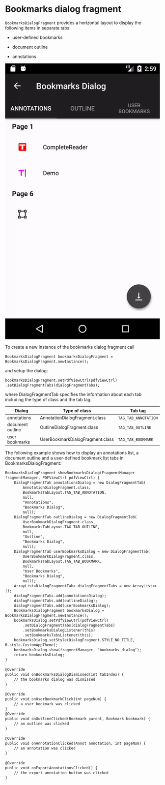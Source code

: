 # Bookmarks dialog fragment

`BookmarksDialogFragment` provides a horizontal layout to display the following items in separate tabs:

   * user-defined bookmarks

   * document outline

   * annotations

![Bookmarks dialog fragment](gif/bookmarks.gif)

To create a new instance of the bookmarks dialog fragment call
```android
BookmarksDialogFragment bookmarksDialogFragment = BookmarksDialogFragment.newInstance();
```
and setup the dialog:
```android
bookmarksDialogFragment.setPdfViewCtrl(pdfViewCtrl)
.setDialogFragmentTabs(dialogFragmentTabs);
```
where DialogFragmentTab specifies the information about each tab including the type of class and the tab tag.


| Dialog           | Type of class                    | Tab tag              |
|------------------|----------------------------------|----------------------|
| annotations      | AnnotationDialogFragment.class   | `TAG_TAB_ANNOTATION` |
| document outline | OutlineDialogFragment.class      | `TAG_TAB_OUTLINE`    |
| user bookmarks   | UserBookmarkDialogFragment.class | `TAG_TAB_BOOKMARK`   |

The following example shows how to display an annotations list, a document outline and a user-defined bookmark list tabs in BookmarksDialogFragment:

```android
BookmarksDialogFragment showBookmarksDialog(FragmentManager fragmentManager, PDFViewCtrl pdfViewCtrl) {
    DialogFragmentTab annotationsDialog = new DialogFragmentTab(
        AnnotationDialogFragment.class,
        BookmarksTabLayout.TAG_TAB_ANNOTATION,
        null,
        "Annotations",
        "Bookmarks Dialog",
        null);
    DialogFragmentTab outlineDialog = new DialogFragmentTab(
        UserBookmarkDialogFragment.class,
        BookmarksTabLayout.TAG_TAB_OUTLINE,
        null,
        "Outline",
        "Bookmarks Dialog",
        null);
    DialogFragmentTab userBookmarksDialog = new DialogFragmentTab(
        UserBookmarkDialogFragment.class,
        BookmarksTabLayout.TAG_TAB_BOOKMARK,
        null,
        "User Bookmarks",
        "Bookmarks Dialog",
        null);
    ArrayList<DialogFragmentTab> dialogFragmentTabs = new ArrayList<>();
    dialogFragmentTabs.add(annotationsDialog);
    dialogFragmentTabs.add(outlineDialog);
    dialogFragmentTabs.add(userBookmarksDialog);
    BookmarksDialogFragment bookmarksDialog = BookmarksDialogFragment.newInstance();
    bookmarksDialog.setPdfViewCtrl(pdfViewCtrl)
        .setDialogFragmentTabs(dialogFragmentTabs)
        .setBookmarksDialogListener(this)
        .setBookmarksTabsListener(this);
    bookmarksDialog.setStyle(DialogFragment.STYLE_NO_TITLE, R.style.CustomAppTheme);
    bookmarksDialog.show(fragmentManager, "bookmarks_dialog");
    return bookmarksDialog;
}

@Override
public void onBookmarksDialogDismissed(int tabIndex) {
    // the bookmarks dialog was dismissed
}

@Override
public void onUserBookmarkClick(int pageNum) {
    // a user bookmark was clicked
}
@Override
public void onOutlineClicked(Bookmark parent, Bookmark bookmark) {
    // an outline was clicked
}

@Override
public void onAnnotationClicked(Annot annotation, int pageNum) {
    // an annotation was clicked
}

@Override
public void onExportAnnotationsClicked() {
    // the export annotation button was clicked
}
```
